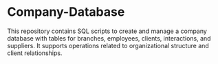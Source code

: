 # Company-Database
This repository contains SQL scripts to create and manage a company database with tables for branches, employees, clients, interactions, and suppliers. It supports operations related to organizational structure and client relationships.
